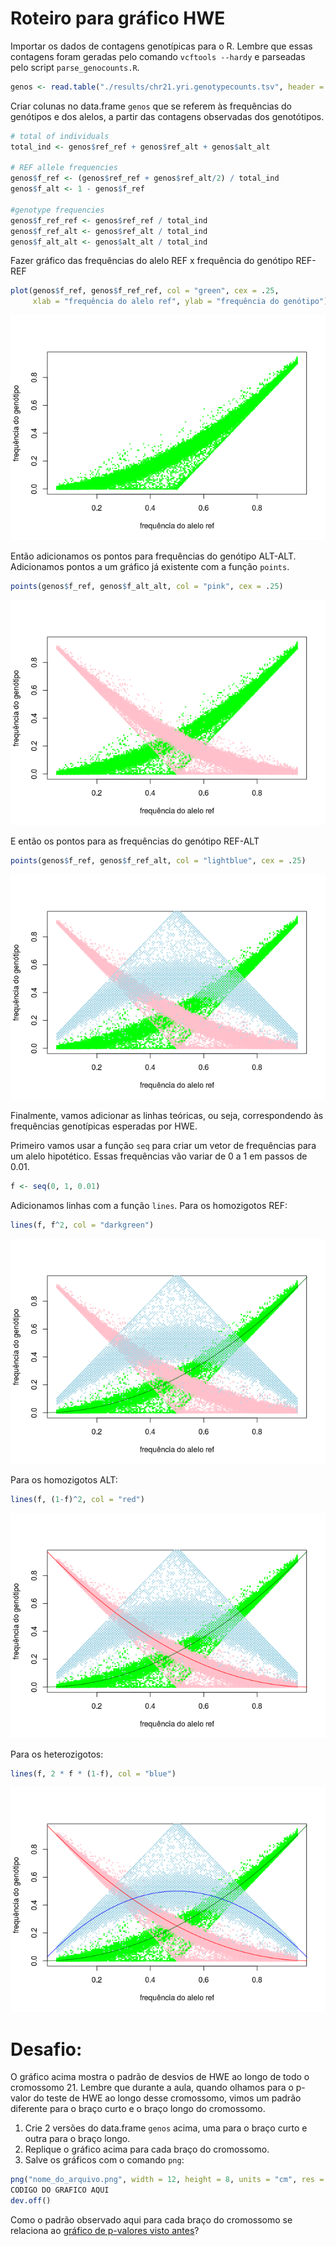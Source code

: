 Roteiro para gráfico HWE
================

Importar os dados de contagens genotípicas para o R. Lembre que essas contagens foram geradas pelo comando `vcftools --hardy` e parseadas pelo script `parse_genocounts.R`.

``` r
genos <- read.table("./results/chr21.yri.genotypecounts.tsv", header = TRUE)
```

Criar colunas no data.frame `genos` que se referem às frequências do genótipos e dos alelos, a partir das contagens observadas dos genotótipos.

``` r
# total of individuals
total_ind <- genos$ref_ref + genos$ref_alt + genos$alt_alt

# REF allele frequencies
genos$f_ref <- (genos$ref_ref + genos$ref_alt/2) / total_ind
genos$f_alt <- 1 - genos$f_ref

#genotype frequencies
genos$f_ref_ref <- genos$ref_ref / total_ind
genos$f_ref_alt <- genos$ref_alt / total_ind
genos$f_alt_alt <- genos$alt_alt / total_ind
```

Fazer gráfico das frequências do alelo REF x frequência do genótipo REF-REF

``` r
plot(genos$f_ref, genos$f_ref_ref, col = "green", cex = .25, 
     xlab = "frequência do alelo ref", ylab = "frequência do genótipo")
```

![](roteiro_plot_hwe_files/figure-markdown_github/unnamed-chunk-3-1.png)

Então adicionamos os pontos para frequências do genótipo ALT-ALT. Adicionamos pontos a um gráfico já existente com a função `points`.

``` r
points(genos$f_ref, genos$f_alt_alt, col = "pink", cex = .25)
```

![](roteiro_plot_hwe_files/figure-markdown_github/unnamed-chunk-5-1.png)

E então os pontos para as frequências do genótipo REF-ALT

``` r
points(genos$f_ref, genos$f_ref_alt, col = "lightblue", cex = .25)
```

![](roteiro_plot_hwe_files/figure-markdown_github/unnamed-chunk-7-1.png)

Finalmente, vamos adicionar as linhas teóricas, ou seja, correspondendo às frequências genotípicas esperadas por HWE.

Primeiro vamos usar a função `seq` para criar um vetor de frequências para um alelo hipotético. Essas frequências vão variar de 0 a 1 em passos de 0.01.

``` r
f <- seq(0, 1, 0.01)
```

Adicionamos linhas com a função `lines`. Para os homozigotos REF:

``` r
lines(f, f^2, col = "darkgreen")
```

![](roteiro_plot_hwe_files/figure-markdown_github/unnamed-chunk-10-1.png)

Para os homozigotos ALT:

``` r
lines(f, (1-f)^2, col = "red")
```

![](roteiro_plot_hwe_files/figure-markdown_github/unnamed-chunk-12-1.png)

Para os heterozigotos:

``` r
lines(f, 2 * f * (1-f), col = "blue")
```

![](roteiro_plot_hwe_files/figure-markdown_github/unnamed-chunk-14-1.png)

Desafio:
========

O gráfico acima mostra o padrão de desvios de HWE ao longo de todo o cromossomo 21. Lembre que durante a aula, quando olhamos para o p-valor do teste de HWE ao longo desse cromossomo, vimos um padrão diferente para o braço curto e o braço longo do cromossomo.

1.  Crie 2 versões do data.frame `genos` acima, uma para o braço curto e outra para o braço longo.
2.  Replique o gráfico acima para cada braço do cromossomo.
3.  Salve os gráficos com o comando `png`:

``` r
png("nome_do_arquivo.png", width = 12, height = 8, units = "cm", res = 300)
CODIGO DO GRAFICO AQUI
dev.off()
```

Como o padrão observado aqui para cada braço do cromossomo se relaciona ao [gráfico de p-valores visto antes](https://github.com/genevol-usp/curso-genomica-evolutiva/tree/master/dia1#há-desvios-de-hw-no-cromossomo-21)?
